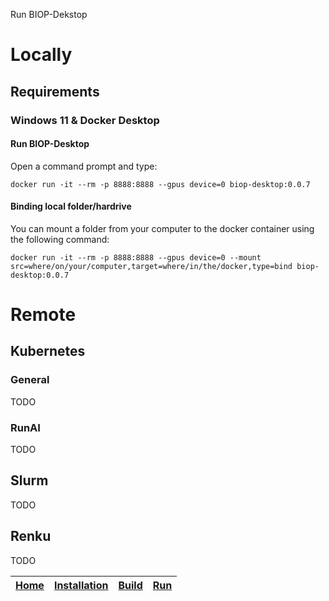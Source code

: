 Run BIOP-Dekstop

# Locally

## Requirements

### Windows 11 & Docker Desktop

#### Run BIOP-Desktop

Open a command prompt and type:

```
docker run -it --rm -p 8888:8888 --gpus device=0 biop-desktop:0.0.7
```

#### Binding local folder/hardrive

You can mount a folder from your computer to the docker container using the following command:

```
docker run -it --rm -p 8888:8888 --gpus device=0 --mount src=where/on/your/computer,target=where/in/the/docker,type=bind biop-desktop:0.0.7
```

# Remote

## Kubernetes

### General
TODO

### RunAI
TODO

## Slurm

TODO

## Renku

TODO



 | [Home](/index.md)| [Installation](/installation.md) | [Build](/build.md) | [Run](/run.md) |
 |---|---|---|---|